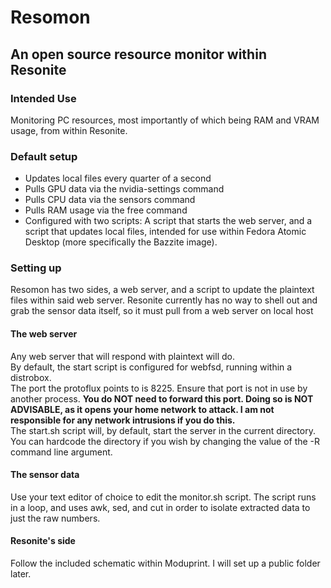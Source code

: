 # Resomon
## An open source resource monitor within Resonite
### Intended Use
Monitoring PC resources, most importantly of which being RAM and VRAM usage, from within Resonite.
### Default setup
- Updates local files every quarter of a second
- Pulls GPU data via the nvidia-settings command
- Pulls CPU data via the sensors command
- Pulls RAM usage via the free command
- Configured with two scripts: A script that starts the web server, and a script that updates local files, intended for use within Fedora Atomic Desktop (more specifically the Bazzite image).

### Setting up
  
Resomon has two sides, a web server, and a script to update the plaintext files within said web server. Resonite currently has no way to shell out and grab the sensor data itself, so it must pull from a web server on local host  
#### The web server
Any web server that will respond with plaintext will do.  
By default, the start script is configured for webfsd, running within a distrobox.  
The port the protoflux points to is 8225. Ensure that port is not in use by another process. **You do NOT need to forward this port. Doing so is NOT ADVISABLE, as it opens your home network to attack. I am not responsible for any network intrusions if you do this.**  
The start.sh script will, by default, start the server in the current directory. You can hardcode the directory if you wish by changing the value of the -R command line argument.
#### The sensor data
Use your text editor of choice to edit the monitor.sh script. The script runs in a loop, and uses awk, sed, and cut in order to isolate extracted data to just the raw numbers.
#### Resonite's side
Follow the included schematic within Moduprint. I will set up a public folder later.

